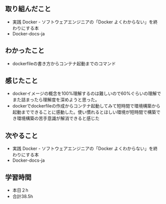 ## 取り組んだこと
- 実践 Docker - ソフトウェアエンジニアの「Docker よくわからない」を終わりにする本
- Docker-docs-ja

## わかったこと
-  dockerfileの書き方からコンテナ起動までのコマンド

## 感じたこと
-  dockerイメージの概念を100%理解するのは難しいので60%ぐらいの理解でまた詰まったら理解度を深めようと思った。
-  dockerでdockerfileの作成からコンテナ起動してみて短時間で環境構築から起動までできることに感動した。使い慣れるとほしい環境が短時間で構築でき環境構築の苦手意識が解消できると感じた


## 次やること
-  実践 Docker - ソフトウェアエンジニアの「Docker よくわからない」を終わりにする本
-  Docker-docs-ja

## 学習時間
-  本日２h
-  合計38.5h

